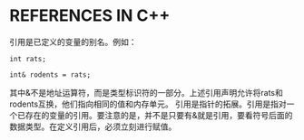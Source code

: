 # REFERENCES IN C++

引用是已定义的变量的别名。例如：

```
int rats;

int& rodents = rats;
```

其中&不是地址运算符，而是类型标识符的一部分。上述引用声明允许将rats和rodents互换，他们指向相同的值和内存单元。
引用是指针的拓展。引用是指对一个已存在的变量的引用。要注意的是，并不是只要有&就是引用，要看符号后面的数据类型。在定义引用后，必须立刻进行赋值。
